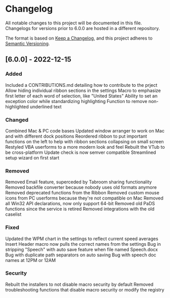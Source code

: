 # Changelog
All notable changes to this project will be documented in this file. Changelogs for versions prior to 6.0.0 are hosted in a different repository.

The format is based on [Keep a Changelog](https://keepachangelog.com/en/1.0.0/), and this project adheres to [Semantic Versioning](https://semver.org/spec/v2.0.0.html).

## [6.0.0] - 2022-12-15

### Added
Included a CONTRIBUTIONS.md detailing how to contribute to the prject
Allow hiding individual ribbon sections in the settings
Macro to emphasize first letter of each word of selection, like "United States"
Ability to set an exception color while standardizing highlighting
Function to remove non-highlighted underlined text

### Changed
Combined Mac & PC code bases
Updated window arranger to work on Mac and with different dock positions
Reordered ribbon to put important functions on the left to help with ribbon sections collapsing on small screen
Restyled VBA userforms to a more modern look and feel
Rebuilt the VTub to be cross-platform
Update check is now semver compatible
Streamlined setup wizard on first start

### Removed
Removed Email feature, superceded by Tabroom sharing functionality
Removed backfile converter because nobody uses old formats anymore
Removed deprecated functions from the Ribbon
Removed custom mouse icons from PC userforms because they're not compatible on Mac
Removed all Win32 API declarations, now only support 64-bit
Removed old PaDS functions since the service is retired
Removed integrations with the old caselist

### Fixed
Updated the WPM chart in the settings to reflect current speed averages
Insert Header macro now pulls the correct names from the settings
Bug in stripping "Speech" with auto save feature when file named Speech.docx
Bug with duplicate path separators on auto saving
Bug with speech doc names at 12PM or 12AM

### Security
Rebuilt the installers to not disable macro security by default
Removed troubleshooting functions that disable macro security or modify the registry
